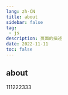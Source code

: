 ```yaml
---
lang: zh-CN
title: about
sidebar: false
tag: 
 - js
description: 页面的描述
date: 2022-11-11
toc: false
---
```


## about

111222333

